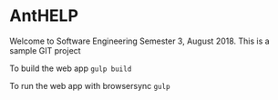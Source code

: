 # AntHELP

Welcome to Software Engineering Semester 3, August 2018.
This is a sample GIT project

To build the web app
`gulp build`

To run the web app with browsersync 
`gulp`